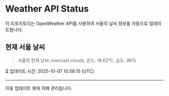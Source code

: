 
# Weather API Status

이 리포지토리는 OpenWeather API를 사용하여 서울의 날씨 정보를 자동으로 업데이트합니다.

## 현재 서울 날씨
> 서울의 현재 날씨: overcast clouds, 온도: 18.62°C, 습도: 96%

⏳ 업데이트 시간: 2025-10-07 10:58:15 (UTC)

---
자동 업데이트 봇에 의해 관리됩니다.
